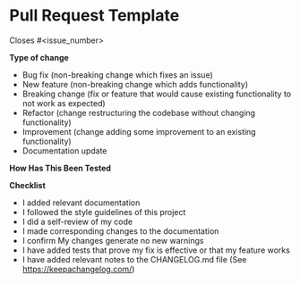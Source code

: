 # Pull Request Template
<!-- Please include a summary of the changes and the related issue. Please also include relevant motivation and context. List any dependencies that are required for this change. -->

Closes #<issue_number>

**Type of change**
<!--  Please delete options that are not relevant. Remember to title the PR according to the type of change  -->

- Bug fix (non-breaking change which fixes an issue)
- New feature (non-breaking change which adds functionality)
- Breaking change (fix or feature that would cause existing functionality to not work as expected)
- Refactor (change restructuring the codebase without changing functionality)
- Improvement (change adding some improvement to an existing functionality)
- Documentation update

**How Has This Been Tested**
<!--  Please add some reference about how your feature has been tested.  -->

**Checklist**
<!--  Please go over the list and make sure you've taken everything into account -->

- I added relevant documentation
- I followed the style guidelines of this project
- I did a self-review of my code
- I made corresponding changes to the documentation
- I confirm My changes generate no new warnings
- I have added tests that prove my fix is effective or that my feature works
- I have added relevant notes to the CHANGELOG.md file (See https://keepachangelog.com/)